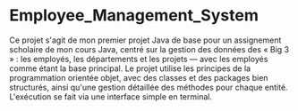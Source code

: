 # Employee_Management_System
Ce projet s'agit de mon premier projet Java de base pour un assignement scholaire de mon cours Java, centré sur la gestion des données des « Big 3 » : les employés, les départements et les projets — avec les employés comme étant la base principal.
Le projet utilise les principes de la programmation orientée objet, avec des classes et des packages bien structurés, ainsi qu'une gestion détaillée des méthodes pour chaque entité. L'exécution se fait via une interface simple en terminal.
